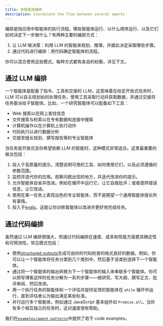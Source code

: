 ```yaml
---
title: 多智能体编排
description: Coordinate the flow between several agents
---
```


编排是指应用中智能体的执行流程。哪些智能体运行、以什么顺序运行、以及它们如何决定下一步做什么？有两种主要的编排方式：

1. 让 LLM 做决策：利用 LLM 的智能来规划、推理，并据此决定采取哪些步骤。
2. 通过代码进行编排：用代码确定智能体的流程。

你可以混合使用这些模式。每种方式都有各自的权衡，详见下文。

## 通过 LLM 编排

一个智能体是配备了指令、工具和交接的 LLM。这意味着在给定开放式任务时，LLM 可以自主规划如何处理任务，使用工具采取行动并获取数据，并通过交接将任务委派给子智能体。比如，一个研究智能体可以配备如下工具：

- Web 搜索以在网上查找信息
- 文件搜索与检索以在专有数据和连接中搜索
- 计算机操作以在计算机上执行动作
- 代码执行以进行数据分析
- 交接至擅长规划、撰写报告等的专业智能体

当任务是开放式且你希望依赖 LLM 的智能时，这种模式非常适合。这里最重要的做法包括：

1. 投入于高质量的提示。清楚说明可用的工具、如何使用它们，以及必须遵循的参数范围。
2. 监控并迭代你的应用。观察问题出现的地方，并迭代改进你的提示。
3. 允许智能体自省并改进。例如在循环中运行它，让它自我批评；或者提供错误信息，让它改进。
4. 使用在某一任务上表现出色的专业智能体，而不是期望一个通用智能体擅长所有事情。
5. 投入于[evals](https://platform.openai.com/docs/guides/evals)。这能让你训练智能体以改进并更好地完成任务。

## 通过代码编排

虽然通过 LLM 编排很强大，但通过代码编排在速度、成本和性能方面更具确定性和可预测性。常见模式包括：

- 使用[structured outputs](https://platform.openai.com/docs/guides/structured-outputs)生成可由你的代码检查的格式良好的数据。例如，你可以让一个智能体将任务分类到几个类别中，然后基于该类别选择下一个智能体。
- 通过将一个智能体的输出转换为下一个智能体的输入来串联多个智能体。你可以把写博客这样的任务分解为一系列步骤——做研究、写大纲、撰写正文、批评审阅、然后改进。
- 用一个执行任务的智能体和一个评估并提供反馈的智能体在 `while` 循环中运行，直到评估者认为输出满足某些标准。
- 并行运行多个智能体，例如通过 JavaScript 基本组件如 `Promise.all`。当你有多个相互独立的任务时，这对速度很有帮助。

我们在[`examples/agent-patterns`](https://github.com/openai/openai-agents-js/tree/main/examples/agent-patterns)中提供了若干 code examples。
